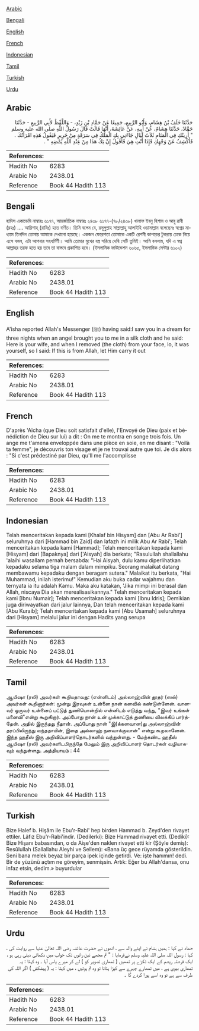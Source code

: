 [Arabic](#arabic)

[Bengali](#bengali)

[English](#english)

[French](#french)

[Indonesian](#indonesian)

[Tamil](#tamil)

[Turkish](#turkish)

[Urdu](#urdu)

## Arabic


<div dir="rtl" lang="ar" style={{fontSize:'larger',backgroundColor:'#f8f9fa',padding:20}}>
حَدَّثَنَا خَلَفُ بْنُ هِشَامٍ، وَأَبُو الرَّبِيعِ، جَمِيعًا عَنْ حَمَّادِ بْنِ زَيْدٍ، - وَاللَّفْظُ لأَبِي الرَّبِيعِ - حَدَّثَنَا حَمَّادٌ، حَدَّثَنَا هِشَامٌ، عَنْ أَبِيهِ، عَنْ عَائِشَةَ، أَنَّهَا قَالَتْ قَالَ رَسُولُ اللَّهِ صلى الله عليه وسلم ‏ "‏ أُرِيتُكِ فِي الْمَنَامِ ثَلاَثَ لَيَالٍ جَاءَنِي بِكِ الْمَلَكُ فِي سَرَقَةٍ مِنْ حَرِيرٍ فَيَقُولُ هَذِهِ امْرَأَتُكَ ‏.‏ فَأَكْشِفُ عَنْ وَجْهِكِ فَإِذَا أَنْتِ هِيَ فَأَقُولُ إِنْ يَكُ هَذَا مِنْ عِنْدِ اللَّهِ يُمْضِهِ ‏"‏ ‏.‏
</div>
<div style={{backgroundColor:'#f8f9fa',padding:20, marginBottom: 10}}><table> <thead> <tr> <th>References:</th> <th></th> </tr> </thead> <tbody><tr><td>Hadith No</td><td>6283</td></tr><tr><td>Arabic No</td><td>2438.01</td></tr><tr><td>Reference</td><td>Book 44 Hadith 113</td></tr></tbody></table></div>

## Bengali


<div dir="ltr" lang="bn" style={{fontSize:'larger',backgroundColor:'#f8f9fa',padding:20}}>
হাদিস একাডেমি নাম্বারঃ ৬১৭৭, আন্তর্জাতিক নাম্বারঃ ২৪৩৮ ৬১৭৭-(৭৮/২৪৩৮) খালাফ ইবনু হিশাম ও আবু রাবী (রহঃ) .... আয়িশাহ্ (রাযিঃ) হতে বর্ণিত। তিনি বলেন যে, রসূলুল্লাহ সাল্লাল্লাহু আলাইহি ওয়াসাল্লাম বলেছেনঃ স্বপ্নের মাধ্যমে তিনদিন তোমায় আমাকে দেখানো হয়েছে। একজন ফেরেশতা তোমাকে একটি রেশমী কাপড়ের টুকরায় ঢেকে নিয়ে এসে বলল, এটা আপনার সহধর্মিণী। আমি তোমার মুখের বস্ত্র সরিয়ে দেখি সেটি তুমিই। আমি বললাম, যদি এ স্বপ্ন আল্লাহর তরফ হতে হয় তবে তা বাস্তবে প্রকাশিত হবে। (ইসলামিক ফাউন্ডেশন ৬০৬৫, ইসলামিক সেন্টার ৬১০২)
</div>
<div style={{backgroundColor:'#f8f9fa',padding:20, marginBottom: 10}}><table> <thead> <tr> <th>References:</th> <th></th> </tr> </thead> <tbody><tr><td>Hadith No</td><td>6283</td></tr><tr><td>Arabic No</td><td>2438.01</td></tr><tr><td>Reference</td><td>Book 44 Hadith 113</td></tr></tbody></table></div>

## English


<div dir="ltr" lang="en" style={{fontSize:'larger',backgroundColor:'#f8f9fa',padding:20}}>
A'isha reported Allah's Messenger (ﷺ) having said:I saw you in a dream for three nights when an angel brought you to me in a silk cloth and he said: Here is your wife, and when I removed (the cloth) from your face, lo, it was yourself, so I said: If this is from Allah, let Him carry it out
</div>
<div style={{backgroundColor:'#f8f9fa',padding:20, marginBottom: 10}}><table> <thead> <tr> <th>References:</th> <th></th> </tr> </thead> <tbody><tr><td>Hadith No</td><td>6283</td></tr><tr><td>Arabic No</td><td>2438.01</td></tr><tr><td>Reference</td><td>Book 44 Hadith 113</td></tr></tbody></table></div>

## French


<div dir="ltr" lang="fr" style={{fontSize:'larger',backgroundColor:'#f8f9fa',padding:20}}>
D'après 'Aïcha (que Dieu soit satisfait d'elle), l'Envoyé de Dieu (paix et bénédiction de Dieu sur lui) a dit : On me te montra en songe trois fois. Un ange me t'amena enveloppée dans une pièce en soie, en me disant : "Voilà ta femme", je découvris ton visage et je ne trouvai autre que toi. Je dis alors : "Si c'est prédestiné par Dieu, qu'Il me l'accomplisse
</div>
<div style={{backgroundColor:'#f8f9fa',padding:20, marginBottom: 10}}><table> <thead> <tr> <th>References:</th> <th></th> </tr> </thead> <tbody><tr><td>Hadith No</td><td>6283</td></tr><tr><td>Arabic No</td><td>2438.01</td></tr><tr><td>Reference</td><td>Book 44 Hadith 113</td></tr></tbody></table></div>

## Indonesian


<div dir="ltr" lang="id" style={{fontSize:'larger',backgroundColor:'#f8f9fa',padding:20}}>
Telah menceritakan kepada kami [Khalaf bin Hisyam] dan [Abu Ar Rabi'] seluruhnya dari [Hammad bin Zaid] dan lafazh ini milik Abu Ar Rabi'; Telah menceritakan kepada kami [Hammad]; Telah menceritakan kepada kami [Hisyam] dari [Bapaknya] dari ['Aisyah] dia berkata; "Rasulullah shallallahu 'alaihi wasallam pernah bersabda: "Hai Aisyah, dulu kamu diperlihatkan kepadaku selama tiga malam dalam mimpiku. Seorang malaikat datang membawamu kepadaku dengan beragam sutera." Malaikat itu berkata, "Hai Muhammad, inilah isterimu!" Kemudian aku buka cadar wajahmu dan ternyata ia itu adalah Kamu. Maka aku katakan, 'Jika mimpi ini berasal dan Allah, niscaya Dia akan merealisasikannya." Telah menceritakan kepada kami [Ibnu Numair]; Telah menceritakan kepada kami [Ibnu Idris]; Demikian juga diriwayatkan dari jalur lainnya, Dan telah menceritakan kepada kami [Abu Kuraib]; Telah menceritakan kepada kami [Abu Usamah] seluruhnya dari [Hisyam] melalui jalur ini dengan Hadits yang serupa
</div>
<div style={{backgroundColor:'#f8f9fa',padding:20, marginBottom: 10}}><table> <thead> <tr> <th>References:</th> <th></th> </tr> </thead> <tbody><tr><td>Hadith No</td><td>6283</td></tr><tr><td>Arabic No</td><td>2438.01</td></tr><tr><td>Reference</td><td>Book 44 Hadith 113</td></tr></tbody></table></div>

## Tamil


<div dir="ltr" lang="ta" style={{fontSize:'larger',backgroundColor:'#f8f9fa',padding:20}}>
ஆயிஷா (ரலி) அவர்கள் கூறியதாவது: (என்னிடம்) அல்லாஹ்வின் தூதர் (ஸல்) அவர்கள் கூறினார்கள்: மூன்று இரவுகள் உன்னை நான் கனவில் கண்டுள்ளேன். வானவர் ஒருவர் உன்னைப் பட்டுத் துணியொன்றில் என்னிடம் எடுத்து வந்து, "இவர் உங்கள் மனைவி"என்று கூறுகிறார். அப்போது நான் உன் முக்காட்டுத் துணியை விலக்கிப் பார்த்தேன். அதில் இருந்தது நீதான். அப்போது நான் "இ(க்கனவான)து அல்லாஹ்வின் தரப்பிலிருந்து வந்ததாயின், இதை அல்லாஹ் நனவாக்குவான்" என்று கூறலானேன். இந்த ஹதீஸ் இரு அறிவிப்பாளர்தொடர்களில் வந்துள்ளது. - மேற்கண்ட ஹதீஸ் ஆயிஷா (ரலி) அவர்களிடமிருந்தே மேலும் இரு அறிவிப்பாளர் தொடர்கள் வழியாகவும் வந்துள்ளது. அத்தியாயம் : 44
</div>
<div style={{backgroundColor:'#f8f9fa',padding:20, marginBottom: 10}}><table> <thead> <tr> <th>References:</th> <th></th> </tr> </thead> <tbody><tr><td>Hadith No</td><td>6283</td></tr><tr><td>Arabic No</td><td>2438.01</td></tr><tr><td>Reference</td><td>Book 44 Hadith 113</td></tr></tbody></table></div>

## Turkish


<div dir="ltr" lang="tr" style={{fontSize:'larger',backgroundColor:'#f8f9fa',padding:20}}>
Bize Halef b. Hişâm ile Ebu'r-Rabi' hep birden Hammad b. Zeyd'den rivayet ettiler. Lâfız Ebu'r-Rabi'indir. (Dedilerki): Bize Hammad rivayet etti. (Dediki): Bize Hişanı babasından, o da Aişe'den naklen rivayet etti kir (Şöyle demiş): Resûlullah (Sallallahu Aleyhi ve Sellem): «Bana üç gece rüyamda gösterildin. Seni bana melek beyaz bir parça ipek içinde getirdi. Ve: işte hanımın! dedi. Bir de yüzünü açtım ne göreyim, senmişsin. Artık: Eğer bu Allah'dansa, onu infaz etsin, dedim.» buyurdular
</div>
<div style={{backgroundColor:'#f8f9fa',padding:20, marginBottom: 10}}><table> <thead> <tr> <th>References:</th> <th></th> </tr> </thead> <tbody><tr><td>Hadith No</td><td>6283</td></tr><tr><td>Arabic No</td><td>2438.01</td></tr><tr><td>Reference</td><td>Book 44 Hadith 113</td></tr></tbody></table></div>

## Urdu


<div dir="rtl" lang="ur" style={{fontSize:'larger',backgroundColor:'#f8f9fa',padding:20}}>
حماد نے کہا : ہمیں ہشام نے اپنے والد سے ، انھوں نے حضرت عائشہ رضی اللہ تعالیٰ عنہا سے روایت کی ، کہا : رسول اللہ صلی اللہ علیہ وسلم نےفرمایا : " تم مجھے تین راتوں تک خواب میں دکھائی دیتی رہی ہو ، ایک فرشتہ ریشم کے ایک ٹکڑے پر تمھیں ( تمھاری تصویر کو ) لے کر میرے پاس آیا ۔ وہ کہتا : یہ تمھاری بیوی ہے ، میں تمھارے چہرے سے کپڑا ہٹاتا تو وہ تم ہوتیں ، میں کہتا : یہ ( پیشکش ) اگر اللہ کی طرف سے ہے تو وہ اسے پورا کردے گا ۔
</div>
<div style={{backgroundColor:'#f8f9fa',padding:20, marginBottom: 10}}><table> <thead> <tr> <th>References:</th> <th></th> </tr> </thead> <tbody><tr><td>Hadith No</td><td>6283</td></tr><tr><td>Arabic No</td><td>2438.01</td></tr><tr><td>Reference</td><td>Book 44 Hadith 113</td></tr></tbody></table></div>
